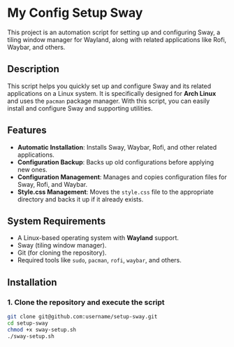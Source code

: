# My Config Setup Sway

This project is an automation script for setting up and configuring Sway, a tiling window manager for Wayland, along with related applications like Rofi, Waybar, and others.

## Description

This script helps you quickly set up and configure Sway and its related applications on a Linux system. It is specifically designed for **Arch Linux** and uses the `pacman` package manager. With this script, you can easily install and configure Sway and supporting utilities.

## Features

- **Automatic Installation**: Installs Sway, Waybar, Rofi, and other related applications.
- **Configuration Backup**: Backs up old configurations before applying new ones.
- **Configuration Management**: Manages and copies configuration files for Sway, Rofi, and Waybar.
- **Style.css Management**: Moves the `style.css` file to the appropriate directory and backs it up if it already exists.

## System Requirements

- A Linux-based operating system with **Wayland** support.
- Sway (tiling window manager).
- Git (for cloning the repository).
- Required tools like `sudo`, `pacman`, `rofi`, `waybar`, and others.

## Installation

### 1. Clone the repository and execute the script

```bash
git clone git@github.com:username/setup-sway.git
cd setup-sway
chmod +x sway-setup.sh
./sway-setup.sh
